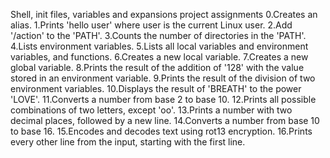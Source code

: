 Shell, init files, variables and expansions project assignments
0.Creates an alias.
1.Prints 'hello user' where user is the current Linux user.
2.Add '/action' to the 'PATH'.
3.Counts the number of directories in the 'PATH'.
4.Lists environment variables.
5.Lists all local variables and environment variables, and functions.
6.Creates a new local variable.
7.Creates a new global variable.
8.Prints the result of the addition of '128' with the value stored in an environment variable.
9.Prints the result of the division of two environment variables.
10.Displays the result of 'BREATH' to the power 'LOVE'.
11.Converts a number from base 2 to base 10.
12.Prints all possible combinations of two letters, except 'oo'.
13.Prints a number with two decimal places, followed by a new line.
14.Converts a number from base 10 to base 16.
15.Encodes and decodes text using rot13 encryption.
16.Prints every other line from the input, starting with the first line.
